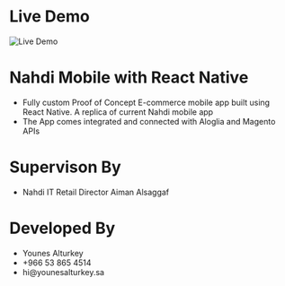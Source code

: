 # Live Demo

![Live Demo](https://github.com/younes-alturkey/nahdi-mobile-rn-algolia/blob/master/demo.gif)

# Nahdi Mobile with React Native

<ul>
<li>Fully custom Proof of Concept E-commerce mobile app built using React Native. A replica of current Nahdi mobile app</li>
<li>The App comes integrated and connected with Aloglia and Magento APIs</li>
</ul>

# Supervison By

<ul>
<li>Nahdi IT Retail Director Aiman Alsaggaf</li>
</ul>

# Developed By

<ul>
<li>Younes Alturkey</li>
<li>+966 53 865 4514</li>
<li>hi@younesalturkey.sa</li>
</ul>
